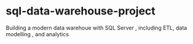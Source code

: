 # sql-data-warehouse-project
Building a modern data warehoue with SQL  Server , including ETL, data modelling , and analytics 
